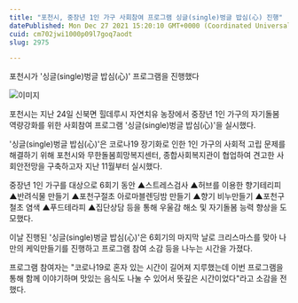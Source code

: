```yaml
---
title: "포천시, 중장년 1인 가구 사회참여 프로그램 싱글(single)벙글 밥심(心) 진행"
datePublished: Mon Dec 27 2021 15:20:10 GMT+0000 (Coordinated Universal Time)
cuid: cm702jwi1000p09l7goq7aodt
slug: 2975

---
```



포천시가 '싱글(single)벙글 밥심(心)' 프로그램을 진행했다

![이미지](https://cdn.hashnode.com/res/hashnode/image/upload/v1739253372496/386f09cb-5dfb-44ce-9c98-83acdc745fba.jpeg)

포천시는 지난 24일 신북면 힐데루시 자연치유 농장에서 중장년 1인 가구의 자기돌봄 역량강화를 위한 사회참여 프로그램 '싱글(single)벙글 밥심(心)'을 실시했다.

'싱글(single)벙글 밥심(心)'은 코로나19 장기화로 인한 1인 가구의 사회적 고립 문제를 해결하기 위해 포천시와 무한돌봄희망복지센터, 종합사회복지관이 협업하여 견고한 사회안전망을 구축하고자 지난 11월부터 실시했다.

중장년 1인 가구를 대상으로 6회기 동안 ▲스트레스검사 ▲허브를 이용한 향기테리피 ▲반려식물 만들기 ▲포천구절초 아로마블렌딩밤 만들기 ▲향기 비누만들기 ▲포천구철초 염색 ▲푸드테라피 ▲집단상담 등을 통해 우울감 해소 및 자기돌봄 능력 향상을 도모했다.

이날 진행된 '싱글(single)벙글 밥심(心)'은 6회기의 마지막 날로 크리스마스를 맞아 나만의 케익만들기를 진행하고 프로그램 참여 소감 등을 나누는 시간을 가졌다.

프로그램 참여자는 "코로나19로 혼자 있는 시간이 길어져 지루했는데 이번 프로그램을 통해 함께 이야기하며 맛있는 음식도 나눌 수 있어서 뜻깊은 시간이었다"라고 소감을 전했다.